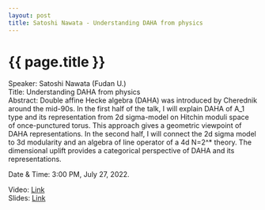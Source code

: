 ```yaml
---
layout: post
title: Satoshi Nawata - Understanding DAHA from physics
---
```


{{ page.title }}
================

Speaker: Satoshi Nawata (Fudan U.)  
Title: Understanding DAHA from physics  
Abstract: Double affine Hecke algebra (DAHA) was introduced by Cherednik around the mid-90s. In the first half of the talk, I will explain DAHA of A_1 type and its representation from  2d sigma-model on Hitchin moduli space of once-punctured torus. This approach gives a geometric viewpoint of DAHA representations. In the second half, I will connect the 2d sigma model to 3d modularity and an algebra of line operator of a 4d N=2^* theory. The dimensional uplift provides a categorical perspective of DAHA and its representations.  

Date & Time: 3:00 PM, July 27, 2022.

Video: [Link](https://www.bilibili.com/video/BV1ut4y1L7Uw?share_source=copy_web&vd_source=24b177539d23769c10e3e2d6f6e5e60d)  
Slides: [Link](http://jointhepth.github.io/files/2022-7-27-Satoshi-Nawata.pdf)

